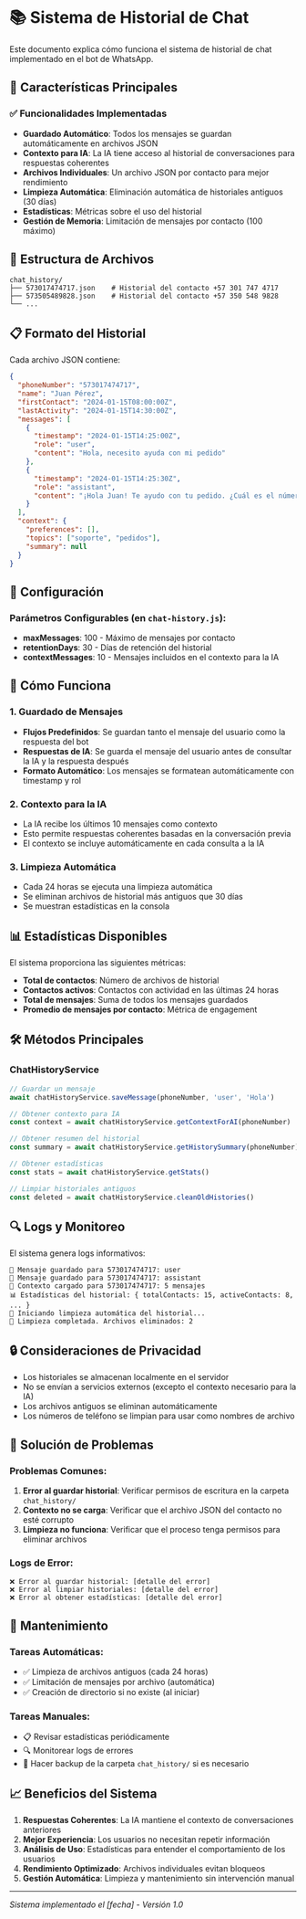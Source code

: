 # 📚 Sistema de Historial de Chat

Este documento explica cómo funciona el sistema de historial de chat implementado en el bot de WhatsApp.

## 🎯 Características Principales

### ✅ Funcionalidades Implementadas

- **Guardado Automático**: Todos los mensajes se guardan automáticamente en archivos JSON
- **Contexto para IA**: La IA tiene acceso al historial de conversaciones para respuestas coherentes
- **Archivos Individuales**: Un archivo JSON por contacto para mejor rendimiento
- **Limpieza Automática**: Eliminación automática de historiales antiguos (30 días)
- **Estadísticas**: Métricas sobre el uso del historial
- **Gestión de Memoria**: Limitación de mensajes por contacto (100 máximo)

## 📁 Estructura de Archivos

```
chat_history/
├── 573017474717.json    # Historial del contacto +57 301 747 4717
├── 573505489828.json    # Historial del contacto +57 350 548 9828
└── ...
```

## 📋 Formato del Historial

Cada archivo JSON contiene:

```json
{
  "phoneNumber": "573017474717",
  "name": "Juan Pérez",
  "firstContact": "2024-01-15T08:00:00Z",
  "lastActivity": "2024-01-15T14:30:00Z",
  "messages": [
    {
      "timestamp": "2024-01-15T14:25:00Z",
      "role": "user",
      "content": "Hola, necesito ayuda con mi pedido"
    },
    {
      "timestamp": "2024-01-15T14:25:30Z",
      "role": "assistant",
      "content": "¡Hola Juan! Te ayudo con tu pedido. ¿Cuál es el número de orden?"
    }
  ],
  "context": {
    "preferences": [],
    "topics": ["soporte", "pedidos"],
    "summary": null
  }
}
```

## 🔧 Configuración

### Parámetros Configurables (en `chat-history.js`):

- **maxMessages**: 100 - Máximo de mensajes por contacto
- **retentionDays**: 30 - Días de retención del historial
- **contextMessages**: 10 - Mensajes incluidos en el contexto para la IA

## 🚀 Cómo Funciona

### 1. Guardado de Mensajes

- **Flujos Predefinidos**: Se guardan tanto el mensaje del usuario como la respuesta del bot
- **Respuestas de IA**: Se guarda el mensaje del usuario antes de consultar la IA y la respuesta después
- **Formato Automático**: Los mensajes se formatean automáticamente con timestamp y rol

### 2. Contexto para la IA

- La IA recibe los últimos 10 mensajes como contexto
- Esto permite respuestas coherentes basadas en la conversación previa
- El contexto se incluye automáticamente en cada consulta a la IA

### 3. Limpieza Automática

- Cada 24 horas se ejecuta una limpieza automática
- Se eliminan archivos de historial más antiguos que 30 días
- Se muestran estadísticas en la consola

## 📊 Estadísticas Disponibles

El sistema proporciona las siguientes métricas:

- **Total de contactos**: Número de archivos de historial
- **Contactos activos**: Contactos con actividad en las últimas 24 horas
- **Total de mensajes**: Suma de todos los mensajes guardados
- **Promedio de mensajes por contacto**: Métrica de engagement

## 🛠️ Métodos Principales

### ChatHistoryService

```javascript
// Guardar un mensaje
await chatHistoryService.saveMessage(phoneNumber, 'user', 'Hola')

// Obtener contexto para IA
const context = await chatHistoryService.getContextForAI(phoneNumber)

// Obtener resumen del historial
const summary = await chatHistoryService.getHistorySummary(phoneNumber)

// Obtener estadísticas
const stats = await chatHistoryService.getStats()

// Limpiar historiales antiguos
const deleted = await chatHistoryService.cleanOldHistories()
```

## 🔍 Logs y Monitoreo

El sistema genera logs informativos:

```
💬 Mensaje guardado para 573017474717: user
💬 Mensaje guardado para 573017474717: assistant
🧠 Contexto cargado para 573017474717: 5 mensajes
📊 Estadísticas del historial: { totalContacts: 15, activeContacts: 8, ... }
🧹 Iniciando limpieza automática del historial...
🧹 Limpieza completada. Archivos eliminados: 2
```

## 🔒 Consideraciones de Privacidad

- Los historiales se almacenan localmente en el servidor
- No se envían a servicios externos (excepto el contexto necesario para la IA)
- Los archivos antiguos se eliminan automáticamente
- Los números de teléfono se limpian para usar como nombres de archivo

## 🚨 Solución de Problemas

### Problemas Comunes:

1. **Error al guardar historial**: Verificar permisos de escritura en la carpeta `chat_history/`
2. **Contexto no se carga**: Verificar que el archivo JSON del contacto no esté corrupto
3. **Limpieza no funciona**: Verificar que el proceso tenga permisos para eliminar archivos

### Logs de Error:

```
❌ Error al guardar historial: [detalle del error]
❌ Error al limpiar historiales: [detalle del error]
❌ Error al obtener estadísticas: [detalle del error]
```

## 🔄 Mantenimiento

### Tareas Automáticas:
- ✅ Limpieza de archivos antiguos (cada 24 horas)
- ✅ Limitación de mensajes por archivo (automática)
- ✅ Creación de directorio si no existe (al iniciar)

### Tareas Manuales:
- 📋 Revisar estadísticas periódicamente
- 🔍 Monitorear logs de errores
- 💾 Hacer backup de la carpeta `chat_history/` si es necesario

## 📈 Beneficios del Sistema

1. **Respuestas Coherentes**: La IA mantiene el contexto de conversaciones anteriores
2. **Mejor Experiencia**: Los usuarios no necesitan repetir información
3. **Análisis de Uso**: Estadísticas para entender el comportamiento de los usuarios
4. **Rendimiento Optimizado**: Archivos individuales evitan bloqueos
5. **Gestión Automática**: Limpieza y mantenimiento sin intervención manual

---

*Sistema implementado el [fecha] - Versión 1.0*